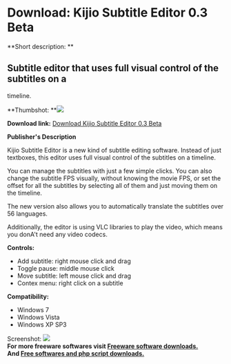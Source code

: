# Download: Kijio Subtitle Editor 0.3 Beta

**Short description: **

## Subtitle editor that uses full visual control of the subtitles on a
timeline.

  
**Thumbshot: **![](http://www.freewarefiles.com/screenshot/submasterbeta_md.jpg)   
  
**Download link:** [Download Kijio Subtitle Editor 0.3 Beta](http://freesoftwares.boysofts.com/Kijio-Subtitle-Editor_program_57363.html)  
  

**Publisher's Description**  
  

Kijio Subtitle Editor is a new kind of subtitle editing software. Instead of
just textboxes, this editor uses full visual control of the subtitles on a
timeline.

You can manage the subtitles with just a few simple clicks. You can also
change the subtitle FPS visually, without knowing the movie FPS, or set the
offset for all the subtitles by selecting all of them and just moving them on
the timeline.

The new version also allows you to automatically translate the subtitles over
56 languages.

Additionally, the editor is using VLC libraries to play the video, which means
you donA't need any video codecs.

**Controls:**

  * Add subtitle: right mouse click and drag 
  * Toggle pause: middle mouse click 
  * Move subtitle: left mouse click and drag 
  * Contex menu: right click on a subtitle 

**Compatibility:**

  * Windows 7 
  * Windows Vista 
  * Windows XP SP3 

  
  
Screenshot: ![](http://www.freewarefiles.com/screenshot/submasterbeta.jpg)  
**For more freeware softwares visit [Freeware software downloads.](http://freesoftwares.boysofts.com/)**   
**And [Free softwares and php script downloads.](http://www.boysofts.com/)**

